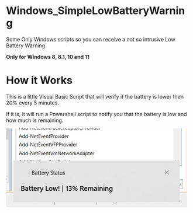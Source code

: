 # Windows_SimpleLowBatteryWarning
 Some Only Windows scripts so you can receive a not so intrusive Low Battery Warning
 
 <b>Only for Windows 8, 8.1, 10 and 11</b>
 
 <h1>How it Works</h1>
 
 This is a little Visual Basic Script that will verify if the battery is lower then 20% every 5 minutes.
 

If it is, it will run a Powershell script to notify you that the battery is low and how much is remaining.

![](https://github.com/SuperX-dev/Windows_SimpleLowBatteryToastWarning/blob/master/readme_resources/BatteryNotification.jpg?raw=true)

